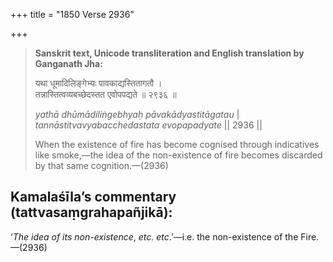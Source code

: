 +++
title = "1850 Verse 2936"

+++
> **Sanskrit text, Unicode transliteration and English translation by Ganganath Jha:** 
>
> यथा धूमादिलिङ्गेभ्यः पावकाद्यस्तितागतौ ।  
> तन्नास्तित्वव्यबच्छेदस्तत एवोपपद्यते ॥ २९३६ ॥ 
>
> *yathā dhūmādiliṅgebhyaḥ pāvakādyastitāgatau* \|  
> *tannāstitvavyabacchedastata evopapadyate* \|\| 2936 \|\| 
>
> When the existence of fire has become cognised through indicatives like smoke,—the idea of the non-existence of fire becomes discarded by that same cognition.—(2936)



## Kamalaśīla’s commentary (tattvasaṃgrahapañjikā):

‘*The* *idea of its non-existence*, *etc. etc*.’—i.e. the non-existence of the Fire.—(2936)



